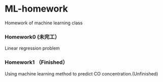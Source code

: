 
# ML-homework
Homework of machine learning class
### Homework0 (未完工）
Linear regression problem
### Homework1 （Finished）
Using machine learning method to predict CO concentration.(Unfinished)
